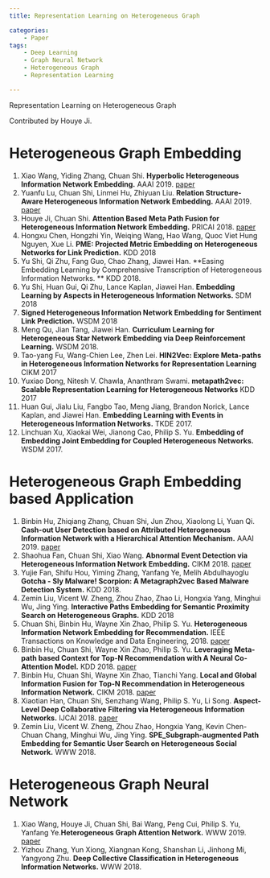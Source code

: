 ```yaml
---
title: Representation Learning on Heterogeneous Graph

categories: 
	- Paper
tags:
	- Deep Learning
	- Graph Neural Network
	- Heterogeneous Graph
	- Representation Learning

---
```


Representation Learning on Heterogeneous Graph

Contributed by Houye Ji.

# Heterogeneous Graph Embedding

1. Xiao Wang, Yiding Zhang, Chuan Shi. **Hyperbolic Heterogeneous Information Network Embedding.** AAAI 2019. [paper](http://shichuan.org/doc/65.pdf) 
2. Yuanfu Lu, Chuan Shi, Linmei Hu, Zhiyuan Liu. **Relation Structure-Aware Heterogeneous Information Network Embedding.** AAAI 2019. [paper](http://shichuan.org/doc/63.pdf)
3. Houye Ji, Chuan Shi. **Attention Based Meta Path Fusion for Heterogeneous Information Network Embedding.** PRICAI 2018. [paper](http://shichuan.org/doc/55.pdf)
4. Hongxu Chen, Hongzhi Yin, Weiqing Wang, Hao Wang, Quoc Viet Hung Nguyen, Xue Li. **PME: Projected Metric Embedding on Heterogeneous Networks for Link Prediction.** KDD 2018
5. Yu Shi, Qi Zhu, Fang Guo, Chao Zhang, Jiawei Han. **Easing Embedding Learning by Comprehensive Transcription of Heterogeneous Information Networks. ** KDD 2018.
6. Yu Shi, Huan Gui, Qi Zhu, Lance Kaplan, Jiawei Han. **Embedding Learning by Aspects in Heterogeneous Information Networks.** SDM 2018
7. **Signed Heterogeneous Information Network Embedding for Sentiment Link Prediction.** WSDM 2018
8. Meng Qu, Jian Tang, Jiawei Han. **Curriculum Learning for Heterogeneous Star Network Embedding via Deep Reinforcement Learning.** WSDM 2018.
9. Tao-yang Fu, Wang-Chien Lee, Zhen Lei. **HIN2Vec: Explore Meta-paths in Heterogeneous Information Networks for Representation Learning** CIKM 2017
10. Yuxiao Dong, Nitesh V. Chawla, Ananthram Swami. **metapath2vec: Scalable Representation Learning for Heterogeneous Networks** KDD 2017
11. Huan Gui, Jialu Liu, Fangbo Tao, Meng Jiang, Brandon Norick, Lance Kaplan, and Jiawei Han. **Embedding Learning with Events in Heterogeneous Information Networks.** TKDE 2017.
12. Linchuan Xu, Xiaokai Wei, Jianong Cao, Philip S. Yu. **Embedding of Embedding  Joint Embedding for Coupled Heterogeneous Networks.** WSDM 2017.

# Heterogeneous Graph Embedding based Application

1. Binbin Hu, Zhiqiang Zhang, Chuan Shi, Jun Zhou, Xiaolong Li, Yuan Qi. **Cash-out User Detection based on Attributed Heterogeneous Information Network with a Hierarchical Attention Mechanism.** AAAI 2019. [paper](http://shichuan.org/doc/64.pdf)
2. Shaohua Fan, Chuan Shi, Xiao Wang. **Abnormal Event Detection via Heterogeneous Information Network Embedding.** CIKM 2018. [paper](http://shichuan.org/doc/62.pdf)
3. Yujie Fan, Shifu Hou, Yiming Zhang, Yanfang Ye, Melih Abdulhayoglu **Gotcha - Sly Malware! Scorpion: A Metagraph2vec Based Malware Detection System.** KDD 2018.
4. Zemin Liu, Vicent W. Zheng, Zhou Zhao, Zhao Li, Hongxia Yang, Minghui Wu, Jing Ying.  **Interactive Paths Embedding for Semantic Proximity Search on Heterogeneous Graphs.** KDD 2018
5. Chuan Shi, Binbin Hu, Wayne Xin Zhao, Philip S. Yu. **Heterogeneous Information Network Embedding for Recommendation.** IEEE Transactions on Knowledge and Data Engineering, 2018. [paper](http://shichuan.org/doc/48.pdf)
6. Binbin Hu, Chuan Shi, Wayne Xin Zhao, Philip S. Yu. **Leveraging Meta-path based Context for Top-N Recommendation with A Neural Co-Attention Model.** KDD 2018. [paper](http://shichuan.org/doc/47.pdf)
7. Binbin Hu, Chuan Shi, Wayne Xin Zhao, Tianchi Yang. **Local and Global Information Fusion for Top-N Recommendation in Heterogeneous Information Network.** CIKM 2018. [paper](http://shichuan.org/doc/61.pdf) 
8. Xiaotian Han, Chuan Shi, Senzhang Wang, Philip S. Yu, Li Song. **Aspect-Level Deep Collaborative Filtering via Heterogeneous Information Networks.** IJCAI 2018. [paper](http://shichuan.org/doc/46.pdf)
9. Zemin Liu, Vicent W. Zheng, Zhou Zhao, Hongxia Yang, Kevin Chen-Chuan Chang, Minghui Wu, Jing Ying. **SPE_Subgraph-augmented Path Embedding for Semantic User Search on Heterogeneous Social Network.** WWW 2018.

# Heterogeneous Graph Neural Network

1.  Xiao Wang, Houye Ji, Chuan Shi, Bai Wang, Peng Cui, Philip S. Yu, Yanfang Ye.**Heterogeneous Graph Attention Network.** WWW 2019. [paper](https://github.com/Jhy1993/HAN)
2.  Yizhou Zhang, Yun Xiong, Xiangnan Kong, Shanshan Li, Jinhong Mi, Yangyong Zhu. **Deep Collective Classification in Heterogeneous Information Networks.** WWW 2018.
